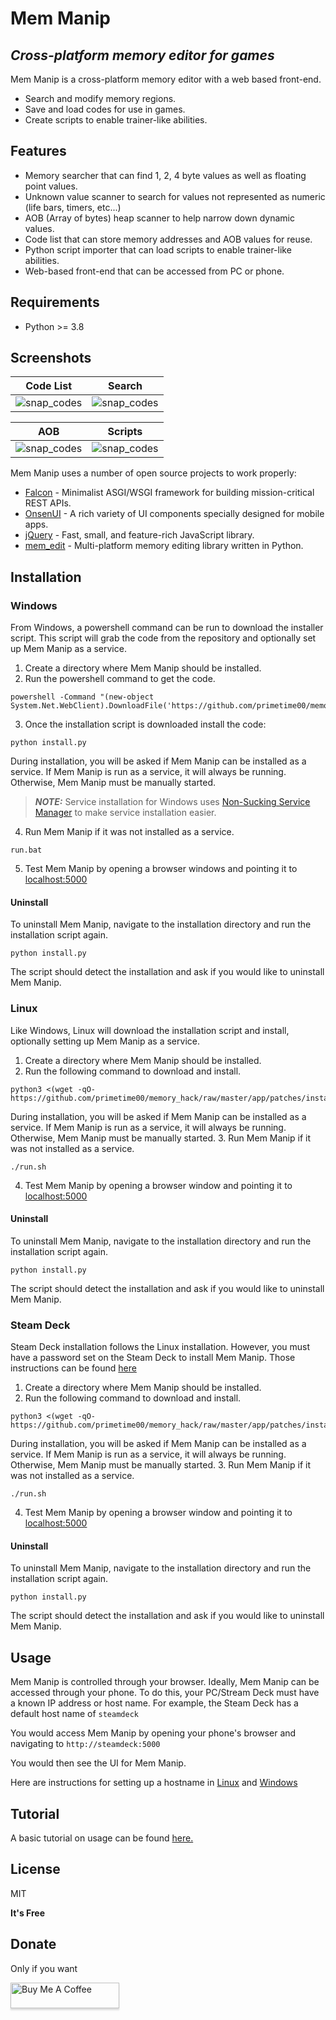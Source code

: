 # Mem Manip
## _Cross-platform memory editor for games_

Mem Manip is a cross-platform memory editor with a web based front-end.

- Search and modify memory regions.
- Save and load codes for use in games.
- Create scripts to enable trainer-like abilities.

## Features

- Memory searcher that can find 1, 2, 4 byte values as well as floating point values.
- Unknown value scanner to search for values not represented as numeric (life bars, timers, etc...)
- AOB (Array of bytes) heap scanner to help narrow down dynamic values.
- Code list that can store memory addresses and AOB values for reuse.
- Python script importer that can load scripts to enable trainer-like abilities.
- Web-based front-end that can be accessed from PC or phone.

## Requirements
- Python >= 3.8

## Screenshots

|                                             Code List                                             |                                              Search                                              |
|:-------------------------------------------------------------------------------------------------:|:------------------------------------------------------------------------------------------------:|
| ![snap_codes](https://github.com/primetime00/memory_hack/raw/master/docs/images/snap_codes.png) | ![snap_codes](https://github.com/primetime00/memory_hack/raw/master/docs/images/snap_search.png) | 

&NewLine;
&NewLine;

|                                                AOB                                                |                                              Scripts                                              |
|:-------------------------------------------------------------------------------------------------:|:-------------------------------------------------------------------------------------------------:|
| ![snap_codes](https://github.com/primetime00/memory_hack/raw/master/docs/images/snap_aob.png) | ![snap_codes](https://github.com/primetime00/memory_hack/raw/master/docs/images/snap_scripts.png) | 

Mem Manip uses a number of open source projects to work properly:

- [Falcon] - Minimalist ASGI/WSGI framework for building mission-critical REST APIs.
- [OnsenUI] - A rich variety of UI components specially designed for mobile apps.
- [jQuery] - Fast, small, and feature-rich JavaScript library.
- [mem_edit] - Multi-platform memory editing library written in Python.

## Installation
### Windows
From Windows, a powershell command can be run to download the installer script.  This script will grab the code from the repository and optionally set up Mem Manip as a service.
1. Create a directory where Mem Manip should be installed.
2. Run the powershell command to get the code.
```
powershell -Command "(new-object System.Net.WebClient).DownloadFile('https://github.com/primetime00/memory_hack/raw/master/app/patches/win_install.py','install.py')"
```
3. Once the installation script is downloaded install the code:
```
python install.py
```
During installation, you will be asked if Mem Manip can be installed as a service.  If Mem Manip is run as a service, it will always be running.  Otherwise, Mem Manip must be manually started.
> **_NOTE:_**  Service installation for Windows uses [Non-Sucking Service Manager] to make service installation easier.
4. Run Mem Manip if it was not installed as a service.
```
run.bat
```
5. Test Mem Manip by opening a browser windows and pointing it to [localhost:5000](http://localhost:5000)

#### Uninstall
To uninstall Mem Manip, navigate to the installation directory and run the installation script again.
```
python install.py
```
The script should detect the installation and ask if you would like to uninstall Mem Manip.

### Linux
Like Windows, Linux will download the installation script and install, optionally setting up Mem Manip as a service.
1. Create a directory where Mem Manip should be installed.
2. Run the following command to download and install.
```
python3 <(wget -qO- https://github.com/primetime00/memory_hack/raw/master/app/patches/install.py)
```
During installation, you will be asked if Mem Manip can be installed as a service.  If Mem Manip is run as a service, it will always be running.  Otherwise, Mem Manip must be manually started.
3. Run Mem Manip if it was not installed as a service.
```
./run.sh
```
4. Test Mem Manip by opening a browser window and pointing it to [localhost:5000](http://localhost:5000)

#### Uninstall
To uninstall Mem Manip, navigate to the installation directory and run the installation script again.
```
python install.py
```
The script should detect the installation and ask if you would like to uninstall Mem Manip.
### Steam Deck
Steam Deck installation follows the Linux installation.  However, you must have a password set on the Steam Deck to install Mem Manip. Those instructions can be found [here](https://steamdecktips.com/blog/how-to-set-a-password-for-your-steam-deck-user-in-desktop-mode)

1. Create a directory where Mem Manip should be installed.
2. Run the following command to download and install.
```
python3 <(wget -qO- https://github.com/primetime00/memory_hack/raw/master/app/patches/install.py)
```
During installation, you will be asked if Mem Manip can be installed as a service.  If Mem Manip is run as a service, it will always be running.  Otherwise, Mem Manip must be manually started.
3. Run Mem Manip if it was not installed as a service.
```
./run.sh
```
4. Test Mem Manip by opening a browser window and pointing it to [localhost:5000](http://localhost:5000)

#### Uninstall
To uninstall Mem Manip, navigate to the installation directory and run the installation script again.
```
python install.py
```
The script should detect the installation and ask if you would like to uninstall Mem Manip.

## Usage
Mem Manip is controlled through your browser.  Ideally, Mem Manip can be accessed through your phone.  To do this, your PC/Stream Deck must have a known IP address or host name.  For example, the Steam Deck has a default host name of `steamdeck`

You would access Mem Manip by opening your phone's browser and navigating to `http://steamdeck:5000`

You would then see the UI for Mem Manip.

Here are instructions for setting up a hostname in [Linux](https://www.tecmint.com/set-hostname-permanently-in-linux/) and [Windows](https://tecadmin.net/change-windows-hostname/) 

## Tutorial
A basic tutorial on usage can be found [here.](https://github.com/primetime00/memory_hack/blob/master/docs/tutorial/TUTORIAL.md)

## License

MIT

**It's Free**

## Donate
Only if you want

<a href="https://www.buymeacoffee.com/ryankegel" target="_blank"><img src="https://www.buymeacoffee.com/assets/img/custom_images/orange_img.png" alt="Buy Me A Coffee" style="height: 41px !important;width: 174px !important;box-shadow: 0px 3px 2px 0px rgba(190, 190, 190, 0.5) !important;-webkit-box-shadow: 0px 3px 2px 0px rgba(190, 190, 190, 0.5) !important;" ></a>

[//]: #

   [Non-Sucking Service Manager]: <https://nssm.cc/>
   [mem_edit]: <https://mpxd.net/code/jan/mem_edit>
   [OnsenUI]: <https://onsen.io/>
   [Falcon]: <https://github.com/falconry/falcon>
   [jQuery]: <http://jquery.com>
